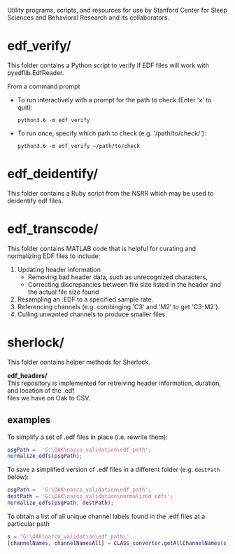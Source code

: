 Utility programs, scripts, and resources for use by Stanford Center for Sleep Sciences and Behavioral Research and its collaborators.

 
# edf_verify/

This folder contains a Python script to verify if EDF files will work with pyedflib.EdfReader.

From a command prompt

* To run interactively with a prompt for the path to check (Enter 'x' to quit):

  `python3.6 -m edf_verify`

* To run once, specify which path to check (e.g. '/path/to/check/'):

  `python3.6 -m edf_verify ~/path/to/check`

# edf_deidentify/

This folder contains a Ruby script from the NSRR which may be used to deidentify edf files.

# edf_transcode/

This folder contains MATLAB code that is helpful for curating and normalizing EDF files to include: 

1. Updating header information
   * Removing bad header data, such as unrecognized characters,
   * Correcting discrepancies between file size listed in the header and the actual file size found
2. Resampling an .EDF to a specified sample rate.
3. Referencing channels (e.g. combinging 'C3' and 'M2' to get 'C3-M2').
4. Culling unwanted channels to produce smaller files.

# sherlock/

This folder contains helper methods for Sherlock.

 **edf_headers/** <br>
 This repository is implemented for retreiving header information, duration, and location of the .edf 	
	files we have on Oak to CSV.

## examples

To simplify a set of .edf files in place (i.e. rewrite them):

```matlab
psgPath =  'G:\OAK\narco_validation\edf_path';
normalize_edfs(psgPath);
```

To save a simplified version of .edf files in a different folder (e.g. `destPath` below): 

```matlab
psgPath =  'G:\OAK\narco_validation\edf_path';
destPath = 'G:\OAK\narco_validation\normalized_edfs';
normalize_edfs(psgPath, destPath);
```

To obtain a list of all unique channel labels found in the .edf files at a particular path

```matlab
s = 'G:\OAK\narco_validation\edf_path\'
[channelNames, channelNamesAll] = CLASS_converter.getAllChannelNames(s);
```
